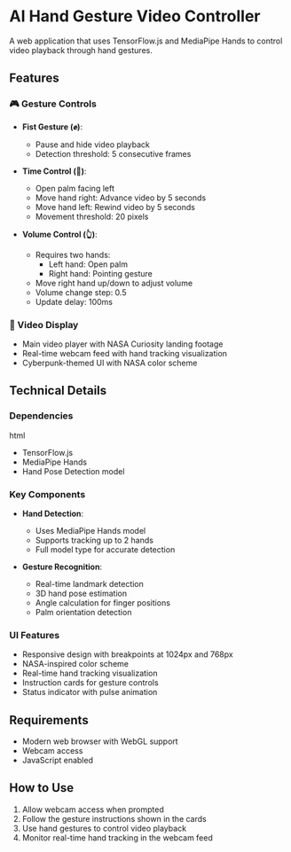 # AI Hand Gesture Video Controller

A web application that uses TensorFlow.js and MediaPipe Hands to control video playback through hand gestures.

## Features

### 🎮 Gesture Controls
- **Fist Gesture (✊)**: 
  - Pause and hide video playback
  - Detection threshold: 5 consecutive frames

- **Time Control (👋)**:
  - Open palm facing left
  - Move hand right: Advance video by 5 seconds
  - Move hand left: Rewind video by 5 seconds
  - Movement threshold: 20 pixels

- **Volume Control (👆)**:
  - Requires two hands:
    - Left hand: Open palm
    - Right hand: Pointing gesture
  - Move right hand up/down to adjust volume
  - Volume change step: 0.5
  - Update delay: 100ms

### 🎥 Video Display
- Main video player with NASA Curiosity landing footage
- Real-time webcam feed with hand tracking visualization
- Cyberpunk-themed UI with NASA color scheme

## Technical Details

### Dependencies
html
- TensorFlow.js
- MediaPipe Hands
- Hand Pose Detection model

### Key Components
- **Hand Detection**:
  - Uses MediaPipe Hands model
  - Supports tracking up to 2 hands
  - Full model type for accurate detection

- **Gesture Recognition**:
  - Real-time landmark detection
  - 3D hand pose estimation
  - Angle calculation for finger positions
  - Palm orientation detection

### UI Features
- Responsive design with breakpoints at 1024px and 768px
- NASA-inspired color scheme
- Real-time hand tracking visualization
- Instruction cards for gesture controls
- Status indicator with pulse animation

## Requirements
- Modern web browser with WebGL support
- Webcam access
- JavaScript enabled

## How to Use
1. Allow webcam access when prompted
2. Follow the gesture instructions shown in the cards
3. Use hand gestures to control video playback
4. Monitor real-time hand tracking in the webcam feed
